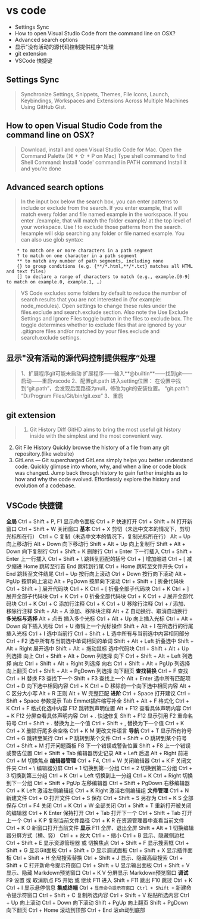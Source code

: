 # vs code

<!-- MarkdownTOC -->

- Settings Sync
- How to open Visual Studio Code from the command line on OSX?
- Advanced search options
- 显示"没有活动的源代码控制提供程序“处理
- git extension
- VSCode 快捷键

<!-- /MarkdownTOC -->

## Settings Sync
> Synchronize Settings, Snippets, Themes, File Icons, Launch, Keybindings, Workspaces and Extensions Across Multiple Machines Using GitHub Gist.

## How to open Visual Studio Code from the command line on OSX?
> Download, install and open Visual Studio Code for Mac.
> Open the Command Palette (⌘ + ⇧ + P on Mac)
> Type shell command to find  Shell Command: Install 'code' command in PATH command
> Install it and you're done

## Advanced search options
> In the input box below the search box, you can enter patterns to include or exclude from the search. If you enter example, that will match every folder and file named example in the workspace. If you enter ./example, that will match the folder example/ at the top level of your workspace. Use ! to exclude those patterns from the search. !example will skip searching any folder or file named example. You can also use glob syntax:
````text
	* to match one or more characters in a path segment
	? to match on one character in a path segment
	** to match any number of path segments, including none
	{} to group conditions (e.g. {**/*.html,**/*.txt} matches all HTML and text files)
	[] to declare a range of characters to match (e.g., example.[0-9] to match on example.0, example.1, …)
````
> VS Code excludes some folders by default to reduce the number of search results that you are not interested in (for example: node_modules). Open settings to change these rules under the files.exclude and search.exclude section.
> Also note the Use Exclude Settings and Ignore Files toggle button in the files to exclude box. The toggle determines whether to exclude files that are ignored by your .gitignore files and/or matched by your files.exclude and search.exclude settings.

## 显示"没有活动的源代码控制提供程序“处理
> 1、扩展程序git可能未启动
扩展程序——输入**@builtin**——找到git——启动——重启vscode
2、配置git.path
进入setting位置：
在设置中找到“git.path”，会发现后面路径为null，修改为git的安装位置。
“git.path”: “D:/Program Files/Git/bin/git.exe”
3、重启

## git extension
> 1. Git History Diff
GitHD aims to bring the most useful git history inside with the simplest and the most convenient way.
2. Git File History
Quickly browse the history of a file from any git repository.(like website)
3. GitLens — Git supercharged
GitLens simply helps you better understand code. Quickly glimpse into whom, why, and when a line or code block was changed. Jump back through history to gain further insights as to how and why the code evolved. Effortlessly explore the history and evolution of a codebase.

## VSCode 快捷键
**全局**
Ctrl + Shift + P, F1 显示命令面板
Ctrl + P 快速打开
Ctrl + Shift + N 打开新窗口
Ctrl + Shift + W 关闭窗口
**基本**
Ctrl + X 剪切（未选中文本的情况下，剪切光标所在行）
Ctrl + C 复制（未选中文本的情况下，复制光标所在行）
Alt + Up 向上移动行
Alt + Down 向下移动行
Shift + Alt + Up 向上复制行
Shift + Alt + Down 向下复制行
Ctrl + Shift + K 删除行
Ctrl + Enter 下一行插入
Ctrl + Shift + Enter 上一行插入
Ctrl + Shift + \ 跳转到匹配的括号
Ctrl + ] 增加缩进
Ctrl + [ 减少缩进
Home 跳转至行首
End 跳转到行尾
Ctrl + Home 跳转至文件开头
Ctrl + End 跳转至文件结尾
Ctrl + Up 按行向上滚动
Ctrl + Down 按行向下滚动
Alt + PgUp 按屏向上滚动
Alt + PgDown 按屏向下滚动
Ctrl + Shift + [ 折叠代码块
Ctrl + Shift + ] 展开代码块
Ctrl + K Ctrl + [ 折叠全部子代码块
Ctrl + K Ctrl + ] 展开全部子代码块
Ctrl + K Ctrl + 0 折叠全部代码块
Ctrl + K Ctrl + J 展开全部代码块
Ctrl + K Ctrl + C 添加行注释
Ctrl + K Ctrl + U 移除行注释
Ctrl + / 添加、移除行注释
Shift + Alt + A 添加、移除块注释
Alt + Z 自动换行、取消自动换行
**多光标与选择**
Alt + 点击 插入多个光标
Ctrl + Alt + Up 向上插入光标
Ctrl + Alt + Down 向下插入光标
Ctrl + U 撤销上一个光标操作
Shift + Alt + I 在所选行的行尾插入光标
Ctrl + I 选中当前行
Ctrl + Shift + L 选中所有与当前选中内容相同部分
Ctrl + F2 选中所有与当前选中单词相同的单词
Shift + Alt + Left 折叠选中
Shift + Alt + Right 展开选中
Shift + Alt + 拖动鼠标 选中代码块
Ctrl + Shift + Alt + Up 列选择 向上
Ctrl + Shift + Alt + Down 列选择 向下
Ctrl + Shift + Alt + Left 列选择 向左
Ctrl + Shift + Alt + Right 列选择 向右
Ctrl + Shift + Alt + PgUp 列选择 向上翻页
Ctrl + Shift + Alt + PgDown 列选择 向下翻页
**查找替换**
Ctrl + F 查找
Ctrl + H 替换
F3 查找下一个
Shift + F3 查找上一个
Alt + Enter 选中所有匹配项
Ctrl + D 向下选中相同内容
Ctrl + K Ctrl + D 移除前一个向下选中相同内容
Alt + C 区分大小写
Alt + R 正则
Alt + W 完整匹配
**进阶**
Ctrl + Space 打开建议
Ctrl + Shift + Space 参数提示
Tab Emmet插件缩写补全
Shift + Alt + F 格式化
Ctrl + K Ctrl + F 格式化选中内容
F12 跳转到声明位置
Alt + F12 查看具体声明内容
Ctrl + K F12 分屏查看具体声明内容
Ctrl + . 快速修复
Shift + F12 显示引用
F2 重命名符号
Ctrl + Shift + . 替换为上一个值
Ctrl + Shift + , 替换为下一个值
Ctrl + K Ctrl + X 删除行尾多余空格
Ctrl + K M 更改文件语言
**导航**
Ctrl + T 显示所有符号
Ctrl + G 跳转至某行
Ctrl + P 跳转到某个文件
Ctrl + Shift + O 跳转到某个符号
Ctrl + Shift + M 打开问题面板
F8 下一个错误或警告位置
Shift + F8 上一个错误或警告位置
Ctrl + Shift + Tab 编辑器历史记录
Alt + Left 后退
Alt + Right 前进
Ctrl + M 切换焦点
**编辑器管理**
Ctrl + F4, Ctrl + W 关闭编辑器
Ctrl + K F 关闭文件夹
Ctrl + \ 编辑器分屏
Ctrl + 1 切换到第一分组
Ctrl + 2 切换到第二分组
Ctrl + 3 切换到第三分组
Ctrl + K Ctrl + Left 切换到上一分组
Ctrl + K Ctrl + Right 切换到下一分组
Ctrl + Shift + PgUp 左移编辑器
Ctrl + Shift + PgDown 右移编辑器
Ctrl + K Left 激活左侧编辑组
Ctrl + K Right 激活右侧编辑组
**文件管理**
Ctrl + N 新建文件
Ctrl + O 打开文件
Ctrl + S 保存
Ctrl + Shift + S 另存为
Ctrl + K S 全部保存
Ctrl + F4 关闭
Ctrl + K Ctrl + W 全部关闭
Ctrl + Shift + T 重新打开被关闭的编辑器
Ctrl + K Enter 保持打开
Ctrl + Tab 打开下一个
Ctrl + Shift + Tab 打开上一个
Ctrl + K P 复制当前文件路径
Ctrl + K R 在资源管理器中查看当前文件
Ctrl + K O 新窗口打开当前文件
**显示**
F11 全屏、退出全屏
Shift + Alt + 1 切换编辑器分屏方式（横、竖）
Ctrl + + 放大
Ctrl + - 缩小
Ctrl + B 显示、隐藏侧边栏
Ctrl + Shift + E 显示资源管理器 或 切换焦点
Ctrl + Shift + F 显示搜索框
Ctrl + Shift + G 显示Git面板
Ctrl + Shift + D 显示调试面板
Ctrl + Shift + X 显示插件面板
Ctrl + Shift + H 全局搜索替换
Ctrl + Shift + J 显示、隐藏高级搜索
Ctrl + Shift + C 打开新命令提示符窗口
Ctrl + Shift + U 显示输出面板
Ctrl + Shift + V 显示、隐藏 Markdown预览窗口
Ctrl + K V 分屏显示 Markdown预览窗口
**调试**
F9 设置 或 取消断点
F5 开始 或 继续
F11 进入
Shift + F11 跳出
F10 跳过
Ctrl + K Ctrl + I 显示悬停信息
**集成终端**
Ctrl + ` 显示命令提示符窗口
Ctrl + Shift + ` 新建命令提示符窗口
Ctrl + Shift + C 复制所选内容
Ctrl + Shift + V 粘贴所选内容
Ctrl + Up 向上滚动
Ctrl + Down 向下滚动
Shift + PgUp 向上翻页
Shift + PgDown 向下翻页
Ctrl + Home 滚动到顶部
Ctrl + End 滚sh动到底部
